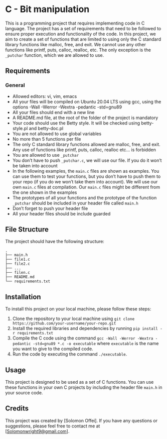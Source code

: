 # C - Bit manipulation

This is a programming project that requires implementing code in C language. The project has a set of requirements that need to be followed to ensure proper execution and functionality of the code. In this project, we aim to create a set of functions that are limited to using only the C standard library functions like malloc, free, and exit. We cannot use any other functions like printf, puts, calloc, realloc, etc. The only exception is the `_putchar` function, which we are allowed to use.

## Requirements

### General

* Allowed editors: vi, vim, emacs
* All your files will be compiled on Ubuntu 20.04 LTS using gcc, using the options -Wall -Werror -Wextra -pedantic -std=gnu89
* All your files should end with a new line
* A README.md file, at the root of the folder of the project is mandatory
* Your code should use the Betty style. It will be checked using betty-style.pl and betty-doc.pl
* You are not allowed to use global variables
* No more than 5 functions per file
* The only C standard library functions allowed are malloc, free, and exit. Any use of functions like printf, puts, calloc, realloc etc… is forbidden
* You are allowed to use `_putchar`
* You don’t have to push `_putchar.c`, we will use our file. If you do it won’t be taken into account
* In the following examples, the `main.c` files are shown as examples. You can use them to test your functions, but you don’t have to push them to your repo (if you do we won’t take them into account). We will use our own `main.c` files at compilation. Our `main.c` files might be different from the one shown in the examples
* The prototypes of all your functions and the prototype of the function `_putchar` should be included in your header file called `main.h`
* Don’t forget to push your header file
* All your header files should be include guarded

## File Structure

The project should have the following structure:

```
.
├── main.h
├── file1.c
├── file2.c
├── ...
├── filen.c
├── README.md
└── requirements.txt
```

## Installation

To install this project on your local machine, please follow these steps:

1. Clone the repository to your local machine using `git clone https://github.com/your-username/your-repo.git`
2. Install the required libraries and dependencies by running `pip install -r requirements.txt`
3. Compile the C code using the command `gcc -Wall -Werror -Wextra -pedantic -std=gnu89 *.c -o executable` where `executable` is the name you want to give to the compiled code.
4. Run the code by executing the command `./executable`.

## Usage

This project is designed to be used as a set of C functions. You can use these functions in your own C projects by including the header file `main.h` in your source code.

## Credits

This project was created by [Solomon Offei]. If you have any questions or suggestions, please feel free to contact me at [Solomonwright9@gmail.com].
